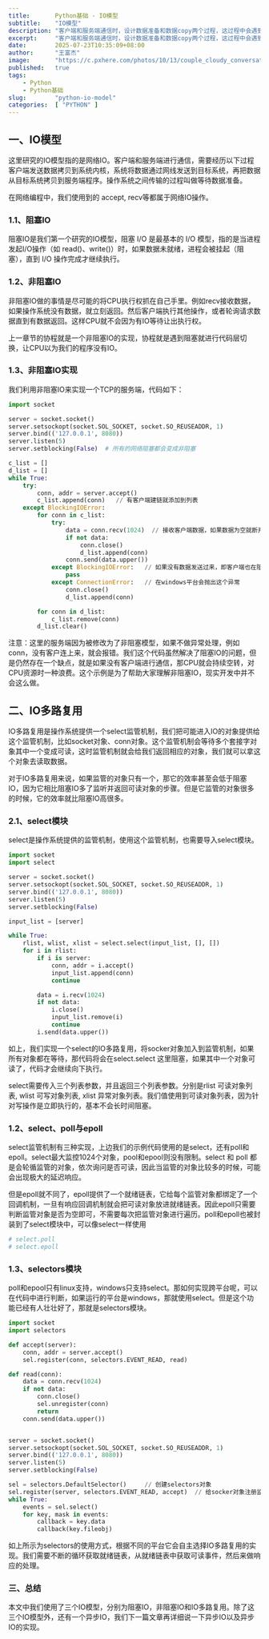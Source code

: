 ```yaml
---
title:       Python基础 - IO模型
subtitle:    "IO模型"
description: "客户端和服务端通信时，设计数据准备和数据copy两个过程，这过程中会遇到网络IO，前面我们默认都是阻塞IO，但是阻塞IO的效率较低。本文中我们会介绍非阻塞IO和IO多路复用，以及它们的代码实现。"
excerpt:     "客户端和服务端通信时，设计数据准备和数据copy两个过程，这过程中会遇到网络IO，前面我们默认都是阻塞IO，但是阻塞IO的效率较低。本文中我们会介绍非阻塞IO和IO多路复用，以及它们的代码实现。"
date:        2025-07-23T10:35:09+08:00
author:      "王富杰"
image:       "https://c.pxhere.com/photos/10/13/couple_cloudy_conversation_seaside_date-29746.jpg!d"
published:   true
tags:
    - Python
    - Python基础
slug:        "python-io-model"
categories:  [ "PYTHON" ]
---
```


## 一、IO模型
这里研究的IO模型指的是网络IO。客户端和服务端进行通信，需要经历以下过程客户端发送数据拷贝到系统内核，系统将数据通过网线发送到目标系统，再把数据从目标系统拷贝到服务端程序。操作系统之间传输的过程叫做等待数据准备。

在网络编程中，我们使用到的 accept, recv等都属于网络IO操作。

### 1.1、阻塞IO
阻塞IO是我们第一个研究的IO模型，阻塞 I/O 是最基本的 I/O 模型，指的是当进程发起I/O操作（如 read()、write()）时，如果数据未就绪，进程会被挂起（阻塞），直到 I/O 操作完成才继续执行。

### 1.2、非阻塞IO
非阻塞IO做的事情是尽可能的将CPU执行权抓在自己手里。例如recv接收数据，如果操作系统没有数据，就立刻返回。然后客户端执行其他操作，或者轮询请求数据直到有数据返回。这样CPU就不会因为有IO等待让出执行权。

上一章节的协程就是一个非阻塞IO的实现，协程就是遇到阻塞就进行代码层切换，让CPU以为我们的程序没有IO。


### 1.3、非阻塞IO实现
我们利用非阻塞IO来实现一个TCP的服务端，代码如下：
```python
import socket

server = socket.socket()
server.setsockopt(socket.SOL_SOCKET, socket.SO_REUSEADDR, 1)
server.bind(('127.0.0.1', 8080))
server.listen(5)
server.setblocking(False)  # 所有的网络阻塞都会变成非阻塞

c_list = []
d_list = []
while True:
    try:
        conn, addr = server.accept()
        c_list.append(conn)   // 有客户端建链就添加到列表
    except BlockingIOError:
        for conn in c_list:
            try:
                data = conn.recv(1024)  // 接收客户端数据，如果数据为空就断开连接，加入到待删除列表
                if not data:
                    conn.close()
                    d_list.append(conn)
                conn.send(data.upper())
            except BlockingIOError:   // 如果没有数据发送过来，即客户端也在阻塞，就什么也不做
                pass
            except ConnectionError:   // 在windows平台会抛出这个异常
                conn.close()
                d_list.append(conn)

        for conn in d_list:
            c_list.remove(conn)
        d_list.clear()
```
注意：这里的服务端因为被修改为了非阻塞模型，如果不做异常处理，例如conn，没有客户连上来，就会报错。我们这个代码虽然解决了阻塞IO的问题，但是仍然存在一个缺点，就是如果没有客户端进行通信，那CPU就会持续空转，对CPU资源时一种浪费。这个示例是为了帮助大家理解非阻塞IO，现实开发中并不会这么做。


## 二、IO多路复用
IO多路复用是操作系统提供一个select监管机制，我们把可能进入IO的对象提供给这个监管机制，比如socket对象、conn对象。这个监管机制会等待多个套接字对象其中一个变成可读，这时监管机制就会给我们返回相应的对象，我们就可以拿这个对象去读取数据。

对于IO多路复用来说，如果监管的对象只有一个，那它的效率甚至会低于阻塞IO，因为它相比阻塞IO多了监听并返回可读对象的步骤。但是它监管的对象很多的时候，它的效率就比阻塞IO高很多。

### 2.1、select模块
select是操作系统提供的监管机制，使用这个监管机制，也需要导入select模块。
```python
import socket
import select

server = socket.socket()
server.setsockopt(socket.SOL_SOCKET, socket.SO_REUSEADDR, 1)
server.bind(('127.0.0.1', 8080))
server.listen(5)
server.setblocking(False)

input_list = [server]

while True:
    rlist, wlist, xlist = select.select(input_list, [], [])
    for i in rlist:
        if i is server:
            conn, addr = i.accept()
            input_list.append(conn)
            continue

        data = i.recv(1024)
        if not data:
            i.close()
            input_list.remove(i)
            continue
        i.send(data.upper())
```
如上，我们实现一个select的IO多路复用，将socker对象加入到监管机制，如果所有对象都在等待，那代码将会在select.select 这里阻塞，如果其中一个对象可读了，代码才会继续向下执行。

select需要传入三个列表参数，并且返回三个列表参数。分别是rlist 可读对象列表, wlist 可写对象列表, xlist 异常对象列表。我们值使用到可读对象列表，因为针对写操作是立即执行的，基本不会长时间阻塞。

### 1.2、select、poll与epoll
select监管机制有三种实现，上边我们的示例代码使用的是select，还有poll和epoll。select最大监控1024个对象，pool和epool则没有限制。select 和 poll 都是会轮循监管的对象，依次询问是否可读，因此当监管的对象比较多的时候，可能会出现极大的延迟响应。

但是epoll就不同了，epoll提供了一个就绪链表，它给每个监管对象都绑定了一个回调机制，一旦有响应回调机制就会把可读对象放进就绪链表。因此epoll只需要判断监管对象是否为空即可，不需要每次把监管对象进行遍历。poll和epoll也被封装到了select模块中，可以像select一样使用
```python
# select.poll
# select.epoll
```

### 1.3、selectors模块
poll和epool只有linux支持，windows只支持select。那如何实现跨平台呢，可以在代码中进行判断，如果运行的平台是windows，那就使用select。但是这个功能已经有人壮壮好了，那就是selectors模块。
```python
import socket
import selectors

def accept(server):
    conn, addr = server.accept()
    sel.register(conn, selectors.EVENT_READ, read)

def read(conn):
    data = conn.recv(1024)
    if not data:
        conn.close()
        sel.unregister(conn)
        return
    conn.send(data.upper())


server = socket.socket()
server.setsockopt(socket.SOL_SOCKET, socket.SO_REUSEADDR, 1)
server.bind(('127.0.0.1', 8080))
server.listen(5)
server.setblocking(False)

sel = selectors.DefaultSelector()     // 创建selectors对象
sel.register(server, selectors.EVENT_READ, accept)  // 给socker对象注册监听，accept是回调函数
while True:
    events = sel.select()
    for key, mask in events:
        callback = key.data
        callback(key.fileobj)
```
如上所示为selectors的使用方式，根据不同的平台它会自主选择IO多路复用的实现。我们需要不断的循环获取就绪链表，从就绪链表中获取可读事件，然后来做响应的处理。


### 三、总结
本文中我们使用了三个IO模型，分别为阻塞IO，非阻塞IO和IO多路复用。除了这三个IO模型外，还有一个异步IO，我们下一篇文章再详细说一下异步IO以及异步IO的实现。